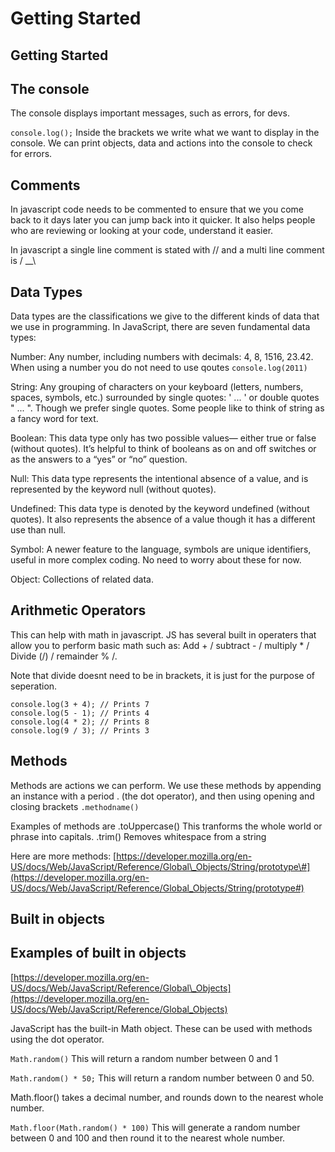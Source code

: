 # Getting Started

## Getting Started

## The console

The console displays important messages, such as errors, for devs.

`console.log();` Inside the brackets we write what we want to display in the console. We can print objects, data and actions into the console to check for errors.

## Comments

In javascript code needs to be commented to ensure that we you come back to it days later you can jump back into it quicker. It also helps people who are reviewing or looking at your code, understand it easier.

In javascript a single line comment is stated with // and a multi line comment is / __\

## Data Types

Data types are the classifications we give to the different kinds of data that we use in programming. In JavaScript, there are seven fundamental data types:

Number: Any number, including numbers with decimals: 4, 8, 1516, 23.42. When using a number you do not need to use qoutes `console.log(2011)`

String: Any grouping of characters on your keyboard \(letters, numbers, spaces, symbols, etc.\) surrounded by single quotes: ' ... ' or double quotes " ... ". Though we prefer single quotes. Some people like to think of string as a fancy word for text.

Boolean: This data type only has two possible values— either true or false \(without quotes\). It’s helpful to think of booleans as on and off switches or as the answers to a “yes” or “no” question.

Null: This data type represents the intentional absence of a value, and is represented by the keyword null \(without quotes\).

Undefined: This data type is denoted by the keyword undefined \(without quotes\). It also represents the absence of a value though it has a different use than null.

Symbol: A newer feature to the language, symbols are unique identifiers, useful in more complex coding. No need to worry about these for now.

Object: Collections of related data.

## Arithmetic Operators

This can help with math in javascript. JS has several built in operaters that allow you to perform basic math such as: Add + / subtract - / multiply \* / Divide \(/\) / remainder % /.

Note that divide doesnt need to be in brackets, it is just for the purpose of seperation.

```text
console.log(3 + 4); // Prints 7
console.log(5 - 1); // Prints 4
console.log(4 * 2); // Prints 8
console.log(9 / 3); // Prints 3
```

## Methods

Methods are actions we can perform. We use these methods by appending an instance with a period . \(the dot operator\), and then using opening and closing brackets `.methodname()`

Examples of methods are .toUppercase\(\) This tranforms the whole world or phrase into capitals. .trim\(\) Removes whitespace from a string

Here are more methods: [https://developer.mozilla.org/en-US/docs/Web/JavaScript/Reference/Global\_Objects/String/prototype\#](https://developer.mozilla.org/en-US/docs/Web/JavaScript/Reference/Global_Objects/String/prototype#)

## Built in objects

## Examples of built in objects

[https://developer.mozilla.org/en-US/docs/Web/JavaScript/Reference/Global\_Objects](https://developer.mozilla.org/en-US/docs/Web/JavaScript/Reference/Global_Objects)

JavaScript has the built-in Math object. These can be used with methods using the dot operator.

`Math.random()` This will return a random number between 0 and 1

`Math.random() * 50;` This will return a random number between 0 and 50.

Math.floor\(\) takes a decimal number, and rounds down to the nearest whole number.

`Math.floor(Math.random() * 100)` This will generate a random number between 0 and 100 and then round it to the nearest whole number.


